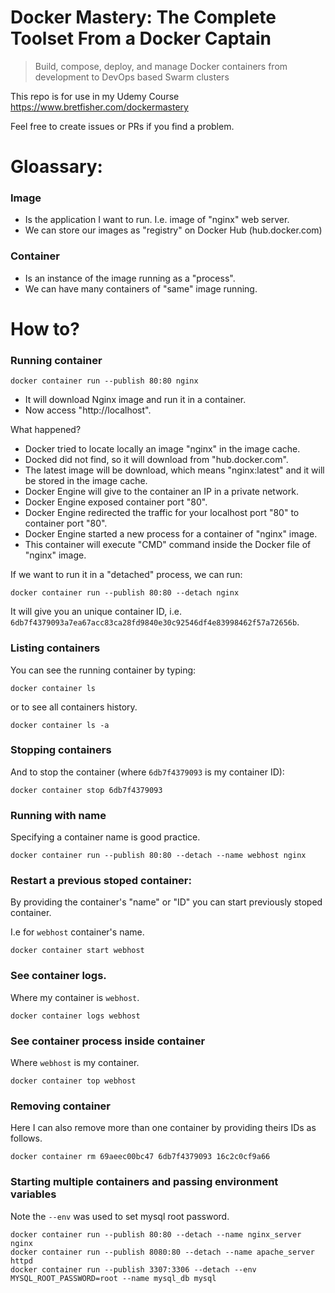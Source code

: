 # Docker Mastery: The Complete Toolset From a Docker Captain

> Build, compose, deploy, and manage Docker containers from development to DevOps based Swarm clusters

This repo is for use in my Udemy Course https://www.bretfisher.com/dockermastery

Feel free to create issues or PRs if you find a problem.


# Gloassary:

### Image

- Is the application I want to run. I.e. image of "nginx" web server.
- We can store our images as "registry" on Docker Hub (hub.docker.com)

### Container

- Is an instance of the image running as a "process".
- We can have many containers of "same" image running.

# How to?

### Running container

```
docker container run --publish 80:80 nginx
```

- It will download Nginx image and run it in a container. 
- Now access "http://localhost".

What happened?

- Docker tried to locate locally an image "nginx" in the image cache.
- Docked did not find, so it will download from "hub.docker.com".
- The latest image will be download, which means "nginx:latest" and it will be stored in the image cache.
- Docker Engine will give to the container an IP in a private network.
- Docker Engine exposed container port "80".
- Docker Engine redirected the traffic for your localhost port "80" to container port "80".
- Docker Engine started a new process for a container of "nginx" image.
- This container will execute "CMD" command inside the Docker file of "nginx" image.


If we want to run it in a "detached" process, we can run:

```
docker container run --publish 80:80 --detach nginx
```

It will give you an unique container ID, i.e. `6db7f4379093a7ea67acc83ca28fd9840e30c92546df4e83998462f57a72656b`.

### Listing containers

You can see the running container by typing:

```
docker container ls
```

or to see all containers history.

```
docker container ls -a
```

### Stopping containers

And to stop the container (where `6db7f4379093` is my container ID):

```
docker container stop 6db7f4379093
```

### Running with name

Specifying a container name is good practice.


```
docker container run --publish 80:80 --detach --name webhost nginx
```

### Restart a previous stoped container: 

By providing the container's "name" or "ID" you can start previously stoped container. 

I.e for `webhost` container's name.

```
docker container start webhost
```

### See container logs.

Where my container is `webhost`.

```
docker container logs webhost
```

### See container process inside container

Where `webhost` is my container.

```
docker container top webhost
```

### Removing container

Here I can also remove more than one container by providing theirs IDs as follows.

```
docker container rm 69aeec00bc47 6db7f4379093 16c2c0cf9a66
```

### Starting multiple containers and passing environment variables

Note the `--env` was used to set mysql root password.

```
docker container run --publish 80:80 --detach --name nginx_server nginx
docker container run --publish 8080:80 --detach --name apache_server httpd
docker container run --publish 3307:3306 --detach --env MYSQL_ROOT_PASSWORD=root --name mysql_db mysql
```